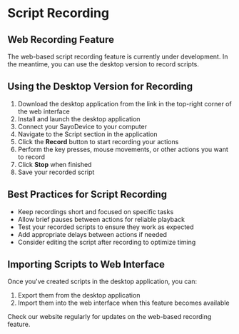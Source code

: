 # Script Recording

## Web Recording Feature

The web-based script recording feature is currently under development. In the meantime, you can use the desktop version to record scripts.

## Using the Desktop Version for Recording

1. Download the desktop application from the link in the top-right corner of the web interface
2. Install and launch the desktop application
3. Connect your SayoDevice to your computer
4. Navigate to the Script section in the application
5. Click the **Record** button to start recording your actions
6. Perform the key presses, mouse movements, or other actions you want to record
7. Click **Stop** when finished
8. Save your recorded script

## Best Practices for Script Recording

- Keep recordings short and focused on specific tasks
- Allow brief pauses between actions for reliable playback
- Test your recorded scripts to ensure they work as expected
- Add appropriate delays between actions if needed
- Consider editing the script after recording to optimize timing

## Importing Scripts to Web Interface

Once you've created scripts in the desktop application, you can:
1. Export them from the desktop application
2. Import them into the web interface when this feature becomes available

Check our website regularly for updates on the web-based recording feature.
